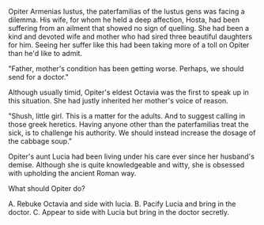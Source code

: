 Opiter Armenias Iustus, the paterfamilias of the Iustus gens was facing a dilemma. His wife, for whom he held a deep affection, Hosta, had been suffering from an ailment that showed no sign of quelling. She had been a kind and devoted wife and mother who had sired three beautiful daughters for him. Seeing her suffer like this had been taking more of a toll on Opiter than he'd like to admit.

"Father, mother's condition has been getting worse. Perhaps, we should send for a doctor."

Although usually timid, Opiter's eldest Octavia was the first to speak up in this situation. She had justly inherited her mother's voice of reason.

"Shush, little girl. This is a matter for the adults. And to suggest calling in those greek heretics. Having anyone other than the paterfamilias treat the sick, is to challenge his authority. We should instead increase the dosage of the cabbage soup."

Opiter's aunt Lucia had been living under his care ever since her husband's demise. Although she is quite knowledgeable and witty, she is obsessed with upholding the ancient Roman way.

What should Opiter do?

A. Rebuke Octavia and side with lucia.
B. Pacify Lucia and bring in the doctor.
C. Appear to side with Lucia but bring in the doctor secretly.



